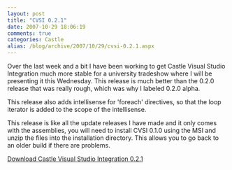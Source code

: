 ```yaml
---
layout: post
title: "CVSI 0.2.1"
date: 2007-10-29 18:06:19
comments: true
categories: Castle
alias: /blog/archive/2007/10/29/cvsi-0.2.1.aspx
---
```


Over the last week and a bit I have been working to get Castle Visual Studio Integration much more stable for a university tradeshow
where I will be presenting it this Wednesday. This release is much better than the 0.2.0 release that was really rough, which was why
I labeled 0.2.0 alpha.

This release also adds intellisense for 'foreach' directives, so that the loop iterator is added to the scope of the intellisense.

This release is like all the update releases I have made and it only comes with the assemblies, you will need to install CVSI 0.1.0
using the MSI and unzip the files into the installation directory. This allows you to go back to an older build if there are problems.

[Download Castle Visual Studio Integration 0.2.1][1]

[1]: /projects/cvsi/
